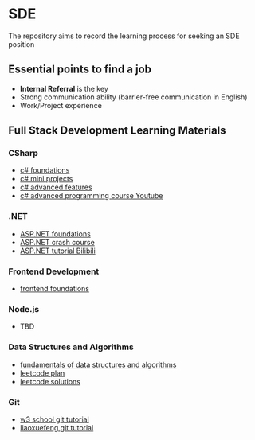 # SDE
The repository aims to record the learning process for seeking an SDE position

## Essential points to find a job
- **Internal Referral** is the key
- Strong communication ability (barrier-free communication in English)
- Work/Project experience

## Full Stack Development Learning Materials
### CSharp
- [c# foundations](https://www.w3schools.com/cs/index.php)
- [c# mini projects](https://www.youtube.com/playlist?list=PLm9GTh6TKrHOW8-eWabg6ETm95ajMid3b)
- [c# advanced features](https://learn.microsoft.com/en-us/dotnet/csharp/tour-of-csharp/overview)
- [c# advanced programming course Youtube](https://www.youtube.com/watch?v=YT8s-90oDC0&list=PL-mvqMvlNgW-3el7XfyTcd70INUuPZCvG&index=4&t=1337s)
### .NET
- [ASP.NET foundations](https://learn.microsoft.com/en-us/aspnet/core/getting-started/?view=aspnetcore-9.0)
- [ASP.NET crash course](https://www.youtube.com/watch?v=6SAFgcMie4U&list=PL-mvqMvlNgW-3el7XfyTcd70INUuPZCvG&index=2)
- [ASP.NET tutorial Bilibili](https://www.bilibili.com/video/BV1pK41137He/?spm_id_from=333.999.0.0&vd_source=7452c7365736d03767a5c0a3193fdabf)
### Frontend Development
- [frontend foundations](https://microsoft.github.io/Web-Dev-For-Beginners/#/)
### Node.js
- TBD
### Data Structures and Algorithms
- [fundamentals of data structures and algorithms](https://www.hello-algo.com/chapter_hello_algo/)
- [leetcode plan](https://github.com/krahets/LeetCode-Book)
- [leetcode solutions](https://doocs.github.io/leetcode/)
### Git
- [w3 school git tutorial](https://www.w3schools.com/git/default.asp)
- [liaoxuefeng git tutorial](https://liaoxuefeng.com/books/git/introduction/index.html)


